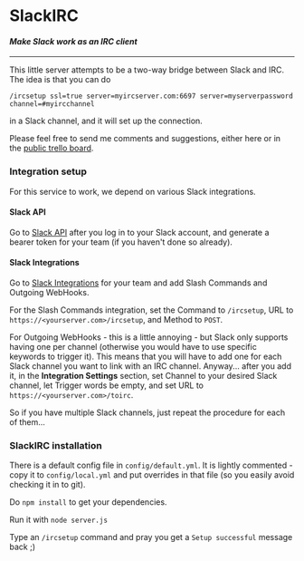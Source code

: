 # SlackIRC

#### _Make Slack work as an IRC client_
* * *

This little server attempts to be a two-way bridge between Slack and IRC. The idea is that you
can do

`/ircsetup ssl=true server=myircserver.com:6697 server=myserverpassword channel=#myircchannel`

in a Slack channel, and it will set up the connection.

Please feel free to send me comments and suggestions, either here or in the [public trello board](https://trello.com/b/bEHt5lrT/slackirc).

### Integration setup

For this service to work, we depend on various Slack integrations.

#### Slack API

Go to [Slack API](https://api.slack.com) after you log in to your Slack account, and generate
a bearer token for your team (if you haven't done so already).

#### Slack Integrations

Go to [Slack Integrations](https://my.slack.com/services) for your team and add Slash Commands
and Outgoing WebHooks.

For the Slash Commands integration, set the Command to `/ircsetup`, URL to
`https://<yourserver.com>/ircsetup`, and Method to `POST`.

For Outgoing WebHooks - this is a little annoying - but Slack only supports having one per
channel (otherwise you would have to use specific keywords to trigger it). This means that you
will have to add one for each Slack channel you want to link with an IRC channel. Anyway...
after you add it, in the **Integration Settings** section, set Channel to your desired Slack
channel, let Trigger words be empty, and set URL to `https://<yourserver.com>/toirc`.

So if you have multiple Slack channels, just repeat the procedure for each of them...

### SlackIRC installation

There is a default config file in `config/default.yml`. It is lightly commented - copy it to
`config/local.yml` and put overrides in that file (so you easily avoid checking it in to git).

Do `npm install` to get your dependencies.

Run it with `node server.js`

Type an `/ircsetup` command and pray you get a `Setup successful` message back ;)
